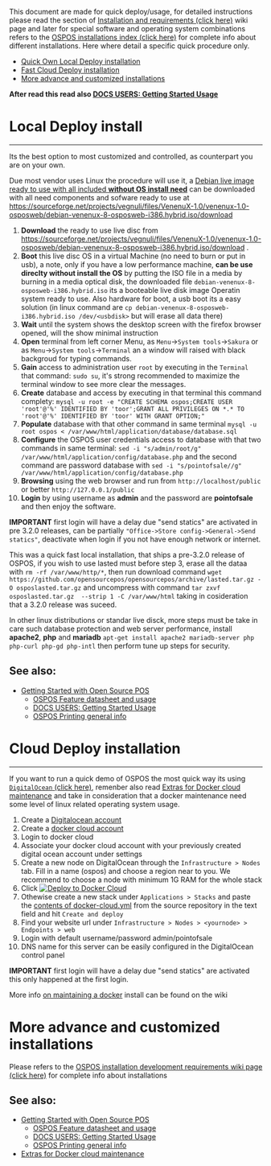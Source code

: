 This document are made for quick deploy/usage, for detailed instructions please read the section of [Installation and requirements (click here)](OSPOS-development-index#tech-installation) wiki page and later for special software and operating system combinations refers to the [OSPOS installations index (click here)](OSPOS-development-index#1---officially-supported) for complete info about different installations. Here where detail a specific quick procedure only.


* [Quick Own Local Deploy installation](#local-deploy-install)
* [Fast Cloud Deploy installation](#cloud-deploy-installation)
* [More advance and customized installations](#more-advance-and-customized-installations)

**After read this read also [DOCS USERS: Getting Started Usage](DOCS-USERS-Getting-Started-usage)**

# Local Deploy install
----------------------

Its the best option to most customized and controlled, as counterpart you are on your own.

Due most vendor uses Linux the procedure will use it, a [Debian live image ready to use with all included **without OS install need**](https://sourceforge.net/projects/vegnuli/files/VenenuX-1.0/venenux-1.0-osposweb/debian-venenux-8-osposweb-i386.hybrid.iso/download) can be downloaded with all need components and sofware ready to use at https://sourceforge.net/projects/vegnuli/files/VenenuX-1.0/venenux-1.0-osposweb/debian-venenux-8-osposweb-i386.hybrid.iso/download

1. **Download** the ready to use live disc from https://sourceforge.net/projects/vegnuli/files/VenenuX-1.0/venenux-1.0-osposweb/debian-venenux-8-osposweb-i386.hybrid.iso/download .
2. **Boot** this live disc OS in a virtual Machine (no need to burn or put in usb), a note, only if you have a low performance machine, **can be use direclty without install the OS** by putting the ISO file in a media by burning in a media optical disk, the downloaded file `debian-venenux-8-osposweb-i386.hybrid.iso` its a booteable live disk image Operatin system ready to use. Also hardware for boot, a usb boot its a easy solution (in linux command are `cp debian-venenux-8-osposweb-i386.hybrid.iso /dev/<usbdisk>` but will erase all data there)
3. **Wait** until the system shows the desktop screen with the firefox browser opened, will the show minimal instruction
4. **Open** terminal from left corner Menu, as `Menu`->`System tools`->`Sakura` or as `Menu`->`System tools`->`Terminal` an a window will raised with black backgroud for typing commands.
5. **Gain** access to administration user `root` by executing in the `Terminal` that command: `sudo su`, it's strong recommended to maximize the terminal window to see more clear the messages.
6. **Create** database and access by executing in that terminal this command complety: `mysql -u root -e "CREATE SCHEMA ospos;CREATE USER 'root'@'%' IDENTIFIED BY 'toor';GRANT ALL PRIVILEGES ON *.* TO 'root'@'%' IDENTIFIED BY 'toor' WITH GRANT OPTION;"`
7. **Populate** database with that other command in same terminal `mysql -u root ospos < /var/www/html/application/database/database.sql`
7. **Configure** the OSPOS user credentials access to database with that two commands in same terminal: `sed -i "s/admin/root/g" /var/www/html/application/config/database.php` and the second command are password database with `sed -i "s/pointofsale//g" /var/www/html/application/config/database.php`
8. **Browsing** using the web browser and run from `http://localhost/public` or better `http://127.0.0.1/public` 
8. **Login** by using username as **admin**  and the password are **pointofsale** and then enjoy the software.

**IMPORTANT** first login will have a delay due "send statics" are activated in pre 3.2.0 releases, can be partially `"Office->Store config->General->Send statics"`, deactivate when login if you not have enough network or internet.

This was a quick fast local installation, that ships a pre-3.2.0 release of OSPOS, if you wish to use lasted must before step 3, erase all the dataa with `rm -rf /var/www/http/*`, then run download command `wget https://github.com/opensourcepos/opensourcepos/archive/lasted.tar.gz -O osposlasted.tar.gz` and uncompress with command `tar zxvf osposlasted.tar.gz  --strip 1 -C /var/www/html` taking in cosideration that a 3.2.0 release was suceed.

In other linux distributions or standar live disck, more steps must be take in care such database protection and web server performance, install **apache2**, **php** and **mariadb** `apt-get install apache2 mariadb-server php php-curl php-gd php-intl` then perform tune up steps for security. 

## See also:

* [Getting Started with Open Source POS](home)
  * [OSPOS Feature datasheet and usage](OSPOS-complete-feature-datasheet)
  * [DOCS USERS: Getting Started Usage](DOCS-USERS-Getting-Started-usage)
  * [OSPOS Printing general info](DOCS-USERS-for-OSPOS-Printing)

# Cloud Deploy installation
-------------

If you want to run a quick demo of OSPOS the most quick way its using [`DigitalOcean` (click here)](https://m.do.co/c/ac38c262507b), remenber also read [Extras for Docker cloud maintenance](DOCS-USER-Extras-for-Docker-cloud-maintenance) and take in consideration that a docker maintenance need some level of linux related operating system usage.

1. Create a [Digitalocean account](https://m.do.co/c/ac38c262507b)
2. Create a [docker cloud account](https://cloud.docker.com)
3. Login to docker cloud
4. Associate your docker cloud account with your previously created digital ocean account under settings
5. Create a new node on DigitalOcean through the `Infrastructure > Nodes` tab. Fill in a name (ospos) and choose a region near to you. We recommend to choose a node with minimum 1G RAM for the whole stack
6. Click [![Deploy to Docker Cloud](https://files.cloud.docker.com/images/deploy-to-dockercloud.svg)](https://cloud.docker.com/stack/deploy/?repo=https://github.com/opensourcepos/opensourcepos) 
7. Othewise create a new stack under `Applications > Stacks` and paste the [contents of docker-cloud.yml](https://github.com/opensourcepos/opensourcepos/blob/master/docker-cloud.yml) from the source repository in the text field and hit `Create and deploy` 
8. Find your website url under `Infrastructure > Nodes > <yournode> > Endpoints > web`
9. Login with default username/password admin/pointofsale
10. DNS name for this server can be easily configured in the DigitalOcean control panel

**IMPORTANT** first login will have a delay due "send statics" are activated this only happened at the first login.

More info [on maintaining a docker](https://github.com/opensourcepos/opensourcepos/wiki/Docker-cloud-maintenance) install can be found on the wiki

# More advance and customized installations

Please refers to the [OSPOS installation development requirements wiki page (click here)](OSPOS-development-index#requirements) for complete info about installations

## See also:

* [Getting Started with Open Source POS](home)
  * [OSPOS Feature datasheet and usage](OSPOS-complete-feature-datasheet)
  * [DOCS USERS: Getting Started Usage](DOCS-USERS-Getting-Started-usage)
  * [OSPOS Printing general info](DOCS-USERS-for-OSPOS-Printing)
* [Extras for Docker cloud maintenance](DOCS-USER-Extras-for-Docker-cloud-maintenance)
